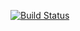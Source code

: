 [![Build Status](https://travis-ci.org/159356-1702-Extramural/capstone.svg?branch=master)](https://travis-ci.org/159356-1702-Extramural/capstone) 
